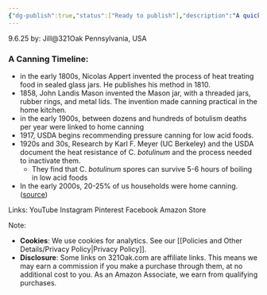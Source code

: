 ```yaml
---
{"dg-publish":true,"status":["Ready to publish"],"description":"A quick timeline of canning: from Appert’s glass jars in the 1800s, to Mason’s invention, to the USDA’s 1917 pressure canning guidance, and beyond—tracing how home canning evolved alongside food safety science.","dg-metatags":{"description":"From Appert to pressure canning: how science shaped home canning safety.","og:title":"A Canning Timeline","og:description":"From Appert to pressure canning: how science shaped home canning safety."},"permalink":"/kitchen-cooking-and-recipes/notes-on-home-canning/a-brief-history-of-canning/","metatags":{"description":"From Appert to pressure canning: how science shaped home canning safety.","og:title":"A Canning Timeline","og:description":"From Appert to pressure canning: how science shaped home canning safety."},"dgPassFrontmatter":true,"noteIcon":""}
---
```


9.6.25
by: Jill@321Oak
Pennsylvania, USA

### A Canning Timeline:

- in the early 1800s, Nicolas Appert invented the process of heat treating food in sealed glass jars. He publishes his method in 1810.
- 1858, John Landis Mason invented the Mason jar, with a threaded jars, rubber rings, and metal lids. The invention made canning practical in the home kitchen.
- in the early 1900s, between dozens and hundreds of botulism deaths per year were linked to home canning
- 1917, USDA begins recommending pressure canning for low acid foods. 
- 1920s and 30s, Research by Karl F. Meyer (UC Berkeley) and the USDA document the heat resistance of C. *botulinum* and the process needed to inactivate them. 
	- They find that C. *botulinum* spores can survive 5-6 hours of boiling in low acid foods
- In the early 2000s, 20-25% of us households were home canning. ([source](https://nchfp.uga.edu/papers/2007/canning_survey.html?utm_source=chatgpt.com))


Links:
YouTube
Instagram
Pinterest
Facebook
Amazon Store

Note:
- **Cookies**: We use cookies for analytics. See our [[Policies and Other Details/Privacy Policy\|Privacy Policy]].
- **Disclosure**: Some links on 321Oak.com are affiliate links. This means we may earn a commission if you make a purchase through them, at no additional cost to you. As an Amazon Associate, we earn from qualifying purchases.